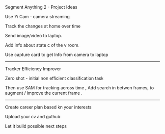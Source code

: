 Segment Anything 2 - Project Ideas



Use Yi Cam - camera streaming 

Track the changes at home over time

Send image/video to laptop. 

Add info about state c of the v room. 

Use capture card to get Info from camera to laptop


---

Tracker Efficiency Improver

Zero shot - initial non efficient classification task

Then use SAM for tracking across time
,
Add search in betwen frames, to augment / improve the current frame .

---

Create career plan based kn your interests

Upload your cv and guthub

Let it build possible next steps
